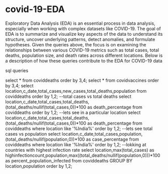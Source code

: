 # covid-19-EDA
Exploratory Data Analysis (EDA) is an essential process in data analysis, especially when working with complex datasets like COVID-19. The goal of EDA is to summarize and visualize key aspects of the data to understand its structure, uncover underlying patterns, detect anomalies, and formulate hypotheses. Given the queries above, the focus is on examining the relationships between various COVID-19 metrics such as total cases, total deaths, population size, and death rates across different locations. Below is a description of how these queries contribute to the EDA for COVID-19 data

sql queries

select * from coviddeaths
order by 3,4;
select * from covidvaccines
order by 3,4;
select location,c_date,total_cases,new_cases,total_deaths,population
from coviddeaths
order by 1,2;
--total cases vs total deaths
select location,c_date,total_cases,total_deaths,(total_deaths/nullif(total_cases,0))*100 as death_percentage
from coviddeaths
order by 1,2;
--lets see in a particular location
select location,c_date,total_cases,total_deaths,(total_deaths/nullif(total_cases,0))*100 as death_percentage
from coviddeaths
where location like '%India%'
order by 1,2;
--lets see total cases vs population
select location,c_date,total_cases,population,(total_deaths/nullif(population,0))*100 as case_percentage
from coviddeaths
where location like '%India%'
order by 1,2;
--lokking at countries with highest infection rate
select location,max(total_cases) as highinfectioncount,population,max((total_deaths/nullif(population,0)))*100 as percent_population_infected
from coviddeaths
GROUP BY location,population
order by 1,2;
